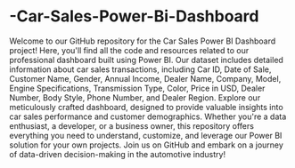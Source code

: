 # -Car-Sales-Power-Bi-Dashboard
Welcome to our GitHub repository for the Car Sales Power BI Dashboard project! Here, you'll find all the code and resources related to our professional dashboard built using Power BI. Our dataset includes detailed information about car sales transactions, including Car ID, Date of Sale, Customer Name, Gender, Annual Income, Dealer Name, Company, Model, Engine Specifications, Transmission Type, Color, Price in USD, Dealer Number, Body Style, Phone Number, and Dealer Region. Explore our meticulously crafted dashboard, designed to provide valuable insights into car sales performance and customer demographics. Whether you're a data enthusiast, a developer, or a business owner, this repository offers everything you need to understand, customize, and leverage our Power BI solution for your own projects. Join us on GitHub and embark on a journey of data-driven decision-making in the automotive industry!
